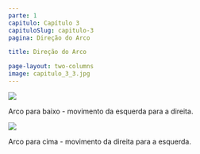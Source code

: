 ```yaml
---
parte: 1
capitulo: Capítulo 3
capituloSlug: capitulo-3
pagina: Direção do Arco

title: Direção do Arco

page-layout: two-columns
image: capitulo_3_3.jpg
---
```


<div class="column">
	<img src="{{site.baseurl}}/assets/graphics/content/capitulo_3_3_2.jpg"/>
	<p>Arco para baixo - movimento da esquerda para a direita.</p>
</div>

<div class="column">
	<img src="{{site.baseurl}}/assets/graphics/content/capitulo_3_3_1.jpg"/>
	<p>Arco para cima - movimento da direita para a esquerda.</p>
</div>
